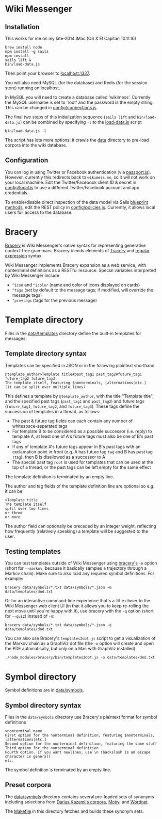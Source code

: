 # Wiki Messenger

## Installation

This works for me on my late-2014 iMac (OS X El Capitan 10.11.16)

    brew install node
    npm install -g sails
    npm install
    sails lift &
    bin/load-data.js

Then point your browser to [localhost:1337](http://localhost:1337/).

You will also need MySQL (for the database) and Redis (for the session store) running on localhost.

In MySQL you will need to create a database called 'wikimess'.
Currently the MySQL username is set to 'root' and the password is the empty string.
This can be changed in [config/connections.js](config/connections.js).

The final two steps of this initialization sequence (`sails lift` and `bin/load-data.js`) can be combined by specifying `-l` to the [load-data.js](bin/load-data.js) script

    bin/load-data.js -l

The script has lots more options; it crawls the [data](data) directory to pre-load corpora into the wiki database.

## Configuration

You can log in using Twitter or Facebook authentication (via [passport.js](http://passportjs.org/)).
However, currently this redirects back to `wikimess.me`, so it will not work on your local machine.
Edit the Twitter/Facebook client ID & secret in [config/local.js](config/local.js) to use a different Twitter/Facebook account and app credentials.

To enable/disable direct inspection of the data model via Sails [blueprint methods](https://sailsjs.com/documentation/reference/blueprint-api),
edit the REST policy in [config/policies.js](config/policies.js).
Currently, it allows local users full access to the database.

# Bracery

[Bracery](https://github.com/ihh/bracery) is Wiki Messenger's native syntax for representing generative context-free grammars.
Bracery blends elements of [Tracery](http://tracery.io/) and [regular expression](https://en.wikipedia.org/wiki/Regular_expression) syntax.

Wiki Messenger implements Bracery expansion as a web service, with nonterminal definitions as a RESTful resource.
Special variables interpreted by Wiki Messenger include

- `^icon` and `^icolor` (name and color of icons displayed on cards)
- `^tags` (set by default to the message tags; if modified, will override the message tags)
- `^prevtags` (tags for the previous message)

# Template directory

Files in the [data/templates](data/templates) directory define the built-in templates
for messages.

## Template directory syntax

Templates can be specified in JSON or in the following plaintext shorthand

~~~~
@template_author>Template title#past_tag1 past_tag2#future_tag1 future_tag2 future_tag3
The template itself, featuring $nonterminals, [alternations|etc.]
(it can be split over multiple lines)
~~~~

This defines a template by `@template_author`, with the title "Template title", and the specified past tags (`past_tag1` and `past_tag2`) and future tags (`future_tag1`, `future_tag2`, and `future_tag3`). These tags define the succession of templates in a thread, as follows:
- The past & future tag fields can each contain any number of whitespace-separated tags
- For template B to be considered as a possible successor (i.e. reply) to template A, at least one of A's future tags must also be one of B's past tags
- If any of template A's future tags appear in B's past tags with an exclamation point in front (e.g. A has future tag `tag` and B has past tag `!tag`), then B is disallowed as a successor to A
- The special past tag `root` is used for templates that can be used at the top of a thread, or the past tags can be left empty for the same effect

The template definition is terminated by an empty line.

The author and tag fields of the template definition line are optional so e.g. it can be

~~~~
>Template title
The template itself
split over two lines
or three
or more
~~~~

The author field can optionally be preceded by an integer weight, reflecting how frequently (relatively speaking) a template will be suggested to the user.

## Testing templates

You can test templates outside of Wiki Messenger using [bracery's](https://github.com/ihh/bracery) `-m` option
(short for `--markov`, because it basically samples a trajectory through a Markov chain).
Make sure to also load any required symbol definitions.
For example:

~~~~
bracery data/symbols/*.txt data/symbols/*.json -m data/templates/dnd.txt
~~~~

Or for an interactive command-line experience that's a little closer to the Wiki Messenger web client UI
(in that it allows you to keep re-rolling the next move until you're happy with it),
use bracery with the `-q` option (short for `--quiz`) instead of `-m`:

~~~~
bracery data/symbols/*.txt data/symbols/*.json -q data/templates/dnd.txt
~~~~

You can also use Bracery's `templates2dot.js` script to get a visualization of the Markov chain as a GraphViz dot file
(the `-o` option will create and open the PDF automatically, but only on a Mac with GraphViz installed)

~~~~
./node_modules/bracery/bin/templates2dot.js -o data/templates/dnd.txt
~~~~

# Symbol directory

Symbol definitions are in [data/symbols](data/symbols).

## Symbol directory syntax

Files in the `data/symbols` directory use Bracery's plaintext format for symbol definitions

~~~~
>nonterminal_name
First option for the nonterminal definition, featuring $nonterminals, [alternations|etc.]
Second option for the nonterminal definition, featuring the same stuff
Third option for the nonterminal definition
Fourth option. If you want newlines, use \n (backslash is an escape character in general)
etc.
~~~~

The symbol definition is terminated by an empty line.

## Preset corpora

The [data/symbols](data/symbols) directory contains several pre-loaded sets of synonyms
including selections from [Darius Kazemi's corpora](https://github.com/dariusk/corpora),
[Moby](http://moby-thesaurus.org/), and [Wordnet](https://wordnet.princeton.edu/).

The [Makefile](data/symbols/Makefile) in this directory fetches and builds these synonym sets.

